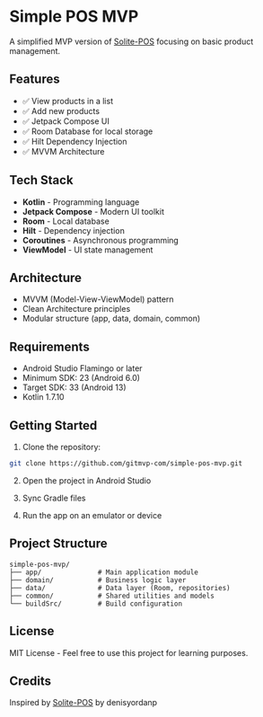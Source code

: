 # Simple POS MVP

A simplified MVP version of [Solite-POS](https://github.com/denisyordanp/Solite-POS) focusing on basic product management.

## Features

- ✅ View products in a list
- ✅ Add new products
- ✅ Jetpack Compose UI
- ✅ Room Database for local storage
- ✅ Hilt Dependency Injection
- ✅ MVVM Architecture

## Tech Stack

- **Kotlin** - Programming language
- **Jetpack Compose** - Modern UI toolkit
- **Room** - Local database
- **Hilt** - Dependency injection
- **Coroutines** - Asynchronous programming
- **ViewModel** - UI state management

## Architecture

- MVVM (Model-View-ViewModel) pattern
- Clean Architecture principles
- Modular structure (app, data, domain, common)

## Requirements

- Android Studio Flamingo or later
- Minimum SDK: 23 (Android 6.0)
- Target SDK: 33 (Android 13)
- Kotlin 1.7.10

## Getting Started

1. Clone the repository:
```bash
git clone https://github.com/gitmvp-com/simple-pos-mvp.git
```

2. Open the project in Android Studio

3. Sync Gradle files

4. Run the app on an emulator or device

## Project Structure

```
simple-pos-mvp/
├── app/              # Main application module
├── domain/           # Business logic layer
├── data/             # Data layer (Room, repositories)
├── common/           # Shared utilities and models
└── buildSrc/         # Build configuration
```

## License

MIT License - Feel free to use this project for learning purposes.

## Credits

Inspired by [Solite-POS](https://github.com/denisyordanp/Solite-POS) by denisyordanp
